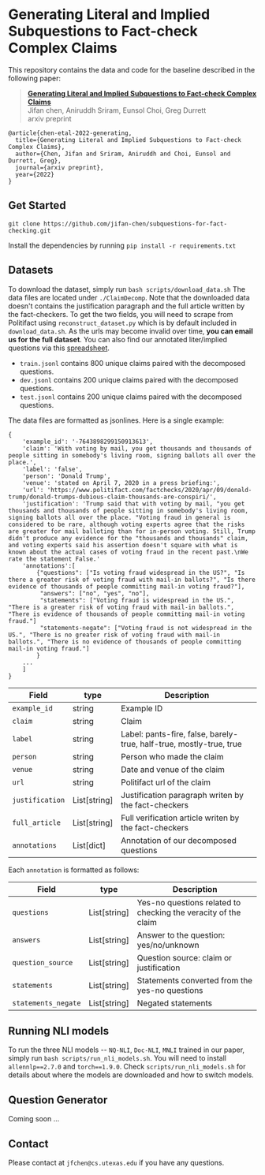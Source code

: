 # Generating Literal and Implied Subquestions to Fact-check Complex Claims

This repository contains the data and code for the baseline described in the following paper:

> [**Generating Literal and Implied Subquestions to Fact-check Complex Claims**](https://arxiv.org/pdf/2205.06938.pdf)<br/>
> Jifan chen, Aniruddh Sriram, Eunsol Choi, Greg Durrett<br/>
> arxiv preprint
```
@article{chen-etal-2022-generating,
  title={Generating Literal and Implied Subquestions to Fact-check Complex Claims},
  author={Chen, Jifan and Sriram, Aniruddh and Choi, Eunsol and Durrett, Greg},
  journal={arxiv preprint},
  year={2022}
}
```

## Get Started
`git clone https://github.com/jifan-chen/subquestions-for-fact-checking.git`

Install the dependencies by running 
`pip install -r requirements.txt`

 
## Datasets

To download the dataset, simply run `bash scripts/download_data.sh`
The data files are located under `./ClaimDecomp`. Note that the downloaded data doesn't contains the justification paragraph and the full article written by the fact-checkers. To get the two fields, you will need to scrape from Politifact using `reconstruct_dataset.py` which is by default included in `download_data.sh`. As the urls may become invalid over time, **you can email us for the full dataset**. You can also find our annotated liter/implied questions via this [spreadsheet](https://docs.google.com/spreadsheets/d/1g6bmuc1D5jbLE0U9Y68MZWH_VCr6ZXfeKA2muA1uJD0/edit#gid=0).

- `train.jsonl` contains 800 unique claims paired with the decomposed questions.
- `dev.jsonl` contains 200 unique claims paired with the decomposed questions.
- `test.jsonl` contains 200 unique claims paired with the decomposed questions.

The data files are formatted as jsonlines. Here is a single example:
```
{
    'example_id': '-7643898299150913613',
    'claim': 'With voting by mail, you get thousands and thousands of people sitting in somebody's living room, signing ballots all over the place.',
    'label': 'false',
    'person': 'Donald Trump',
    'venue': 'stated on April 7, 2020 in a press briefing:',
    'url': 'https://www.politifact.com/factchecks/2020/apr/09/donald-trump/donald-trumps-dubious-claim-thousands-are-conspiri/',
    'justification': 'Trump said that with voting by mail, "you get thousands and thousands of people sitting in somebody's living room, signing ballots all over the place. "Voting fraud in general is considered to be rare, although voting experts agree that the risks are greater for mail balloting than for in-person voting. Still, Trump didn't produce any evidence for the "thousands and thousands" claim, and voting experts said his assertion doesn't square with what is known about the actual cases of voting fraud in the recent past.\nWe rate the statement False.'
    'annotations':[
        {"questions": ["Is voting fraud widespread in the US?", "Is there a greater risk of voting fraud with mail-in ballots?", "Is there evidence of thousands of people committing mail-in voting fraud?"],
         "answers": ["no", "yes", "no"],
         "statements": ["Voting fraud is widespread in the US.", "There is a greater risk of voting fraud with mail-in ballots.", "There is evidence of thousands of people committing mail-in voting fraud."]
         "statements-negate": ["Voting fraud is not widespread in the US.", "There is no greater risk of voting fraud with mail-in ballots.", "There is no evidence of thousands of people committing mail-in voting fraud."]
        }
    ...
    ]
}
```

| Field            |    type     | Description                                                                              |
|------------------|-------------|------------------------------------------------------------------------------------------|
| `example_id`     |    string  | Example ID                                                                          |
| `claim`          |    string  | Claim                                                                                    |
| `label`          |    string  | Label: pants-fire, false, barely-true, half-true, mostly-true, true                      |
| `person`         |    string  | Person who made the claim                                                                |
| `venue`          |    string  | Date and venue of the claim                                                              |
| `url`            |    string  | Politifact url of the claim                                                              |
| `justification`  |    List[string]  | Justification paragraph writen by the fact-checkers                                      |
| `full_article`   |    List[string]  | Full verification article writen by the fact-checkers                                    |
| `annotations`    |    List[dict]    | Annotation of our decomposed questions                                             |

Each `annotation` is formatted as follows:

| Field            |    type     | Description                                                                              |
|------------------|-------------|------------------------------------------------------------------------------------------|
| `questions`         |  List[string]  | Yes-no questions related to checking the veracity of the claim                   |
| `answers`           |  List[string]  | Answer to the question: yes/no/unknown                   |
| `question_source`   |  List[string]  | Question source: claim or justification
| `statements`        |  List[string]  | Statements converted from the yes-no questions                                   |
| `statements_negate` |  List[string]  | Negated statements    |

## Running NLI models
To run the three NLI models -- `NQ-NLI`, `Doc-NLI`, `MNLI` trained in our paper, simply run `bash scripts/run_nli_models.sh`. You will need to install `allennlp==2.7.0` and `torch==1.9.0`. Check `scripts/run_nli_models.sh` for details about where the models are downloaded and how to switch models. 

## Question Generator
Coming soon ...

## Contact 

Please contact at `jfchen@cs.utexas.edu` if you have any questions.